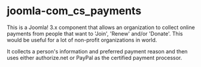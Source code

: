 joomla-com_cs_payments
===============
This is a Joomla! 3.x component that allows an organization to collect online payments from people that want to  'Join', 'Renew' and/or 'Donate'.  This would be useful for a lot of non-profit organizations in world. 

It collects a person's information and preferred payment reason and then uses either authorize.net or PayPal as the certified payment processor.
